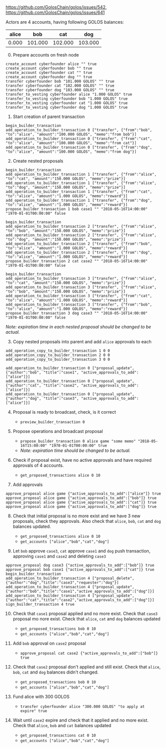 https://github.com/GolosChain/golos/issues/542,
https://github.com/GolosChain/golos/issues/641

Actors are 4 accounts, having following GOLOS balances:

alice|bob|cat|dog
-|-|-|-
0.000 | 101.000 | 102.000 | 103.000

0. Prepare accounts on fresh node
```
create_account cyberfounder alice "" true
create_account cyberfounder bob "" true
create_account cyberfounder cat "" true
create_account cyberfounder dog "" true
transfer cyberfounder bob "101.000 GOLOS" "" true
transfer cyberfounder cat "102.000 GOLOS" "" true
transfer cyberfounder dog "103.000 GOLOS" "" true
transfer_to_vesting cyberfounder alice "1.000 GOLOS" true
transfer_to_vesting cyberfounder bob "1.000 GOLOS" true
transfer_to_vesting cyberfounder cat "1.000 GOLOS" true
transfer_to_vesting cyberfounder dog "1.000 GOLOS" true
```

1. Start creation of parent transaction
```
begin_builder_transaction
add_operation_to_builder_transaction 0 ["transfer", {"from":"bob", "to":"alice", "amount":"100.000 GOLOS", "memo":"from bob"}]
add_operation_to_builder_transaction 0 ["transfer", {"from":"cat", "to":"alice", "amount":"100.000 GOLOS", "memo":"from cat"}]
add_operation_to_builder_transaction 0 ["transfer", {"from":"dog", "to":"alice", "amount":"100.000 GOLOS", "memo":"from dog"}]
```

2. Create nested proposals
```
begin_builder_transaction
add_operation_to_builder_transaction 1 ["transfer", {"from":"alice", "to":"cat", "amount":"150.000 GOLOS", "memo":"prize"}]
add_operation_to_builder_transaction 1 ["transfer", {"from":"alice", "to":"dog", "amount":"150.000 GOLOS", "memo":"prize"}]
add_operation_to_builder_transaction 1 ["transfer", {"from":"cat", "to":"alice", "amount":"1.000 GOLOS", "memo":"reward"}]
add_operation_to_builder_transaction 1 ["transfer", {"from":"dog", "to":"alice", "amount":"1.000 GOLOS", "memo":"reward"}]
propose_builder_transaction 1 bob case1 "" "2018-05-16T14:00:00" "1970-01-01T00:00:00" false

begin_builder_transaction
add_operation_to_builder_transaction 2 ["transfer", {"from":"alice", "to":"bob", "amount":"150.000 GOLOS", "memo":"prize"}]
add_operation_to_builder_transaction 2 ["transfer", {"from":"alice", "to":"dog", "amount":"150.000 GOLOS", "memo":"prize"}]
add_operation_to_builder_transaction 2 ["transfer", {"from":"bob", "to":"alice", "amount":"1.000 GOLOS", "memo":"reward"}]
add_operation_to_builder_transaction 2 ["transfer", {"from":"dog", "to":"alice", "amount":"1.000 GOLOS", "memo":"reward"}]
propose_builder_transaction 2 cat case2 "" "2018-05-16T14:00:00" "1970-01-01T00:00:00" false

begin_builder_transaction
add_operation_to_builder_transaction 3 ["transfer", {"from":"alice", "to":"cat", "amount":"150.000 GOLOS", "memo":"prize"}]
add_operation_to_builder_transaction 3 ["transfer", {"from":"alice", "to":"bob", "amount":"150.000 GOLOS", "memo":"prize"}]
add_operation_to_builder_transaction 3 ["transfer", {"from":"cat", "to":"alice", "amount":"1.000 GOLOS", "memo":"reward"}]
add_operation_to_builder_transaction 3 ["transfer", {"from":"bob", "to":"alice", "amount":"1.000 GOLOS", "memo":"reward"}]
propose_builder_transaction 3 dog case3 "" "2018-05-16T14:00:00" "1970-01-01T00:00:00" false
```
*Note: expiration time in each nested proposal should be changed to be actual.*

3. Copy nested proposals into parent and add `alice` approvals to each
```
add_operation_copy_to_builder_transaction 1 0 0
add_operation_copy_to_builder_transaction 2 0 0
add_operation_copy_to_builder_transaction 3 0 0

add_operation_to_builder_transaction 0 ["proposal_update", {"author":"bob", "title":"case1", "active_approvals_to_add":["alice"]}]
add_operation_to_builder_transaction 0 ["proposal_update", {"author":"cat", "title":"case2", "active_approvals_to_add":["alice"]}]
add_operation_to_builder_transaction 0 ["proposal_update", {"author":"dog", "title":"case3", "active_approvals_to_add":["alice"]}]
```

4. Proposal is ready to broadcast, check, is it correct
    * `preview_builder_transaction 0`

5. Propose operations and broadcast proposal
    * `propose_builder_transaction 0 alice game "some memo" "2018-05-16T15:00:00" "1970-01-01T00:00:00" true`
    * *Note: expiration time should be changed to be actual.*

6. Check if proposal exist, have no active approvals and have required approvals of 4 accounts.
    * `get_proposed_transactions alice 0 10`

7. Add approvals
```
approve_proposal alice game {"active_approvals_to_add":["alice"]} true
approve_proposal alice game {"active_approvals_to_add":["bob"]} true
approve_proposal alice game {"active_approvals_to_add":["cat"]} true
approve_proposal alice game {"active_approvals_to_add":["dog"]} true
```

8. Check that initial proposal is no more exist and we have 3 new proposals, check they approvals.
Also check that `alice`, `bob`, `cat` and `dog` balances updated.
    * `get_proposed_transactions alice 0 10`
    * `get_accounts ["alice","bob","cat","dog"]`

9. Let `bob` approve `case3`, `cat` approve `case1` and `dog` push transaction, approving `case1` and `case2` and deleting `case3`
```
approve_proposal dog case3 {"active_approvals_to_add":["bob"]} true
approve_proposal bob case1 {"active_approvals_to_add":["cat"]} true
begin_builder_transaction
add_operation_to_builder_transaction 4 ["proposal_delete", {"author":"dog","title":"case3","requester":"dog"}]
add_operation_to_builder_transaction 4 ["proposal_update", {"author":"bob","title":"case1","active_approvals_to_add":["dog"]}]
add_operation_to_builder_transaction 4 ["proposal_update", {"author":"cat","title":"case2","active_approvals_to_add":["dog"]}]
sign_builder_transaction 4 true
```

10. Check that `case1` proposal applied and no more exist. Check that `case3` proposal mo nore exist.
Check that `alice`, `cat` and `dog` balances updated
    * `get_proposed_transactions bob 0 10`
    * `get_accounts ["alice","bob","cat","dog"]`

11. Add `bob` approval on `case2` proposal
    * `approve_proposal cat case2 {"active_approvals_to_add":["bob"]} true`

12. Check that `case2` proposal don't applied and still exist. Check that `alice`, `bob`, `cat` and `dog` balances didn't changed.
    * `get_proposed_transactions bob 0 10`
    * `get_accounts ["alice","bob","cat","dog"]`

13. Fund alice with 300 GOLOS
    * `transfer cyberfounder alice "300.000 GOLOS" "to apply at expire" true`

14. Wait until `case2` expire and check that it applied and no more exist.
Check that `alice`, `bob` and `cat` balances updated
    * `get_proposed_transactions cat 0 10`
    * `get_accounts ["alice","bob","cat","dog"]`

